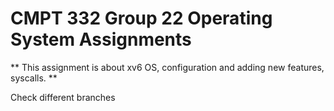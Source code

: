 # CMPT 332 Group 22 Operating System Assignments
** This assignment is about xv6 OS, configuration and adding new features, syscalls. **


Check different branches
